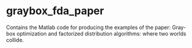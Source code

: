 # graybox_fda_paper
Contains the Matlab code for producing the examples of the paper: Gray-box optimization and factorized distribution
algorithms: where two worlds collide.
